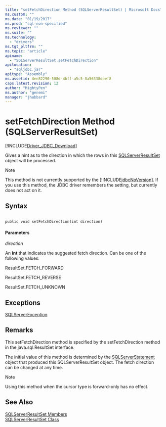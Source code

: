```yaml
---
title: "setFetchDirection Method (SQLServerResultSet) | Microsoft Docs"
ms.custom: ""
ms.date: "01/19/2017"
ms.prod: "sql-non-specified"
ms.reviewer: ""
ms.suite: ""
ms.technology: 
  - "drivers"
ms.tgt_pltfrm: ""
ms.topic: "article"
apiname: 
  - "SQLServerResultSet.setFetchDirection"
apilocation: 
  - "sqljdbc.jar"
apitype: "Assembly"
ms.assetid: 4ee82290-508d-4bff-a5c5-8a56338deef8
caps.latest.revision: 12
author: "MightyPen"
ms.author: "genemi"
manager: "jhubbard"
---
```

# setFetchDirection Method (SQLServerResultSet)
[!INCLUDE[Driver_JDBC_Download](../../../includes/driver_jdbc_download.md)]

  Gives a hint as to the direction in which the rows in this [SQLServerResultSet](../../../connect/jdbc/reference/sqlserverresultset-class.md) object will be processed.  
  
> [!NOTE]  
>  This method is not currently supported by the [!INCLUDE[jdbcNoVersion](../../../includes/jdbcnoversion_md.md)]. If you use this method, the JDBC driver remembers the setting, but currently does not act on it.  
  
## Syntax  
  
```  
  
public void setFetchDirection(int direction)  
```  
  
#### Parameters  
 *direction*  
  
 An **int** that indicates the suggested fetch direction. Can be one of the following values:  
  
 ResultSet.FETCH_FORWARD  
  
 ResultSet.FETCH_REVERSE  
  
 ResultSet.FETCH_UNKNOWN  
  
## Exceptions  
 [SQLServerException](../../../connect/jdbc/reference/sqlserverexception-class.md)  
  
## Remarks  
 This setFetchDirection method is specified by the setFetchDirection method in the java.sql.ResultSet interface.  
  
 The initial value of this method is determined by the [SQLServerStatement](../../../connect/jdbc/reference/sqlserverstatement-class.md) object that produced this SQLServerResultSet object. The fetch direction can be changed at any time.  
  
> [!NOTE]  
>  Using this method when the cursor type is forward-only has no effect.  
  
## See Also  
 [SQLServerResultSet Members](../../../connect/jdbc/reference/sqlserverresultset-members.md)   
 [SQLServerResultSet Class](../../../connect/jdbc/reference/sqlserverresultset-class.md)  
  
  